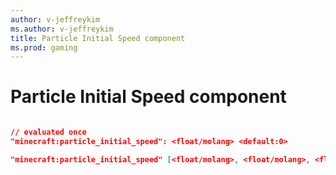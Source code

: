 ```yaml
---
author: v-jeffreykim
ms.author: v-jeffreykim
title: Particle Initial Speed component
ms.prod: gaming
---
```


# Particle Initial Speed component

```json

// evaluated once
"minecraft:particle_initial_speed": <float/molang> <default:0>

"minecraft:particle_initial_speed" [<float/molang>, <float/molang>, <float/molang>],

```
